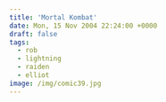 ```yaml
---
title: 'Mortal Kombat'
date: Mon, 15 Nov 2004 22:24:00 +0000
draft: false
tags:
  - rob
  - lightning
  - raiden
  - elliot
image: /img/comic39.jpg
---
```


